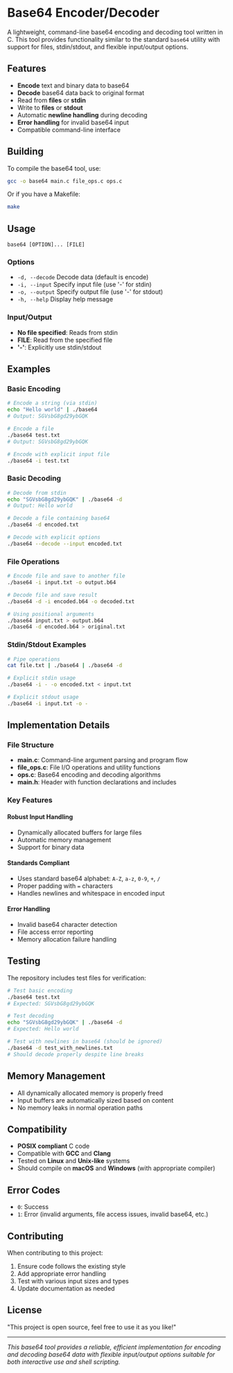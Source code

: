 # Base64 Encoder/Decoder

A lightweight, command-line base64 encoding and decoding tool written in C. This tool provides functionality similar to the standard `base64` utility with support for files, stdin/stdout, and flexible input/output options.

## Features

- **Encode** text and binary data to base64
- **Decode** base64 data back to original format
- Read from **files** or **stdin**
- Write to **files** or **stdout**
- Automatic **newline handling** during decoding
- **Error handling** for invalid base64 input
- Compatible command-line interface

## Building

To compile the base64 tool, use:

```bash
gcc -o base64 main.c file_ops.c ops.c
```

Or if you have a Makefile:

```bash
make
```

## Usage

```
base64 [OPTION]... [FILE]
```

### Options

- `-d, --decode`     Decode data (default is encode)
- `-i, --input`      Specify input file (use '-' for stdin)
- `-o, --output`     Specify output file (use '-' for stdout)  
- `-h, --help`       Display help message

### Input/Output

- **No file specified**: Reads from stdin
- **FILE**: Read from the specified file
- **'-'**: Explicitly use stdin/stdout

## Examples

### Basic Encoding

```bash
# Encode a string (via stdin)
echo "Hello world" | ./base64
# Output: SGVsbG8gd29ybGQK

# Encode a file
./base64 test.txt
# Output: SGVsbG8gd29ybGQK

# Encode with explicit input file
./base64 -i test.txt
```

### Basic Decoding

```bash
# Decode from stdin
echo "SGVsbG8gd29ybGQK" | ./base64 -d
# Output: Hello world

# Decode a file containing base64
./base64 -d encoded.txt

# Decode with explicit options
./base64 --decode --input encoded.txt
```

### File Operations

```bash
# Encode file and save to another file
./base64 -i input.txt -o output.b64

# Decode file and save result
./base64 -d -i encoded.b64 -o decoded.txt

# Using positional arguments
./base64 input.txt > output.b64
./base64 -d encoded.b64 > original.txt
```

### Stdin/Stdout Examples

```bash
# Pipe operations
cat file.txt | ./base64 | ./base64 -d

# Explicit stdin usage
./base64 -i - -o encoded.txt < input.txt

# Explicit stdout usage
./base64 -i input.txt -o -
```

## Implementation Details

### File Structure

- **main.c**: Command-line argument parsing and program flow
- **file_ops.c**: File I/O operations and utility functions
- **ops.c**: Base64 encoding and decoding algorithms
- **main.h**: Header with function declarations and includes

### Key Features

#### Robust Input Handling
- Dynamically allocated buffers for large files
- Automatic memory management
- Support for binary data

#### Standards Compliant
- Uses standard base64 alphabet: `A-Z`, `a-z`, `0-9`, `+`, `/`
- Proper padding with `=` characters
- Handles newlines and whitespace in encoded input

#### Error Handling
- Invalid base64 character detection
- File access error reporting
- Memory allocation failure handling

## Testing

The repository includes test files for verification:

```bash
# Test basic encoding
./base64 test.txt
# Expected: SGVsbG8gd29ybGQK

# Test decoding
echo "SGVsbG8gd29ybGQK" | ./base64 -d
# Expected: Hello world

# Test with newlines in base64 (should be ignored)
./base64 -d test_with_newlines.txt
# Should decode properly despite line breaks
```

## Memory Management

- All dynamically allocated memory is properly freed
- Input buffers are automatically sized based on content
- No memory leaks in normal operation paths

## Compatibility

- **POSIX compliant** C code
- Compatible with **GCC** and **Clang**
- Tested on **Linux** and **Unix-like** systems
- Should compile on **macOS** and **Windows** (with appropriate compiler)

## Error Codes

- `0`: Success
- `1`: Error (invalid arguments, file access issues, invalid base64, etc.)

## Contributing

When contributing to this project:

1. Ensure code follows the existing style
2. Add appropriate error handling
3. Test with various input sizes and types
4. Update documentation as needed

## License

"This project is open source, feel free to use it as you like!"

---

*This base64 tool provides a reliable, efficient implementation for encoding and decoding base64 data with flexible input/output options suitable for both interactive use and shell scripting.*
